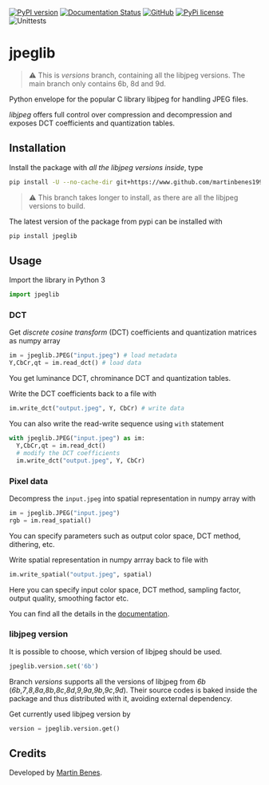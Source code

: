 [![PyPI version](https://badge.fury.io/py/jpeglib.svg)](https://pypi.org/project/jpeglib/)
[![Documentation Status](https://readthedocs.org/projects/jpeglib/badge/?version=latest)](https://jpeglib.readthedocs.io/)
[![GitHub](https://img.shields.io/github/stars/martinbenes1996/jpeglib.svg)](https://GitHub.com/martinbenes1996/jpeglib)
[![PyPi license](https://badgen.net/pypi/license/pip/)](https://pypi.com/project/jpeglib/)
![Unittests](https://github.com/martinbenes1996/jpeglib/actions/workflows/unittests_on_commit.yml/badge.svg)

# jpeglib

> :warning: This is *versions* branch, containing all the libjpeg versions. The main branch only contains 6b, 8d and 9d.

Python envelope for the popular C library libjpeg for handling JPEG files.

*libjpeg* offers full control over compression and decompression and exposes DCT coefficients and quantization tables.

## Installation

Install the package with *all the libjpeg versions inside*, type

```bash
pip install -U --no-cache-dir git+https://www.github.com/martinbenes1996/jpeglib.git@versions
```

> :warning: This branch takes longer to install, as there are all the libjpeg versions to build.

The latest version of the package from pypi can be installed with

```bash
pip install jpeglib
```



## Usage

Import the library in Python 3

```python
import jpeglib
```

### DCT

Get *discrete cosine transform* (DCT) coefficients and quantization matrices as numpy array


```python
im = jpeglib.JPEG("input.jpeg") # load metadata
Y,CbCr,qt = im.read_dct() # load data
```

You get luminance DCT, chrominance DCT and quantization tables.

Write the DCT coefficients back to a file with

```python
im.write_dct("output.jpeg", Y, CbCr) # write data
```

You can also write the read-write sequence using `with` statement

```python
with jpeglib.JPEG("input.jpeg") as im:
  Y,CbCr,qt = im.read_dct()
  # modify the DCT coefficients
  im.write_dct("output.jpeg", Y, CbCr)
```

### Pixel data

Decompress the `input.jpeg` into spatial representation in numpy array with

```python
im = jpeglib.JPEG("input.jpeg")
rgb = im.read_spatial()
```

You can specify parameters such as output color space, DCT method, dithering, etc.

Write spatial representation in numpy arrray back to file with

```python
im.write_spatial("output.jpeg", spatial)
```

Here you can specify input color space, DCT method, sampling factor, output quality, smoothing factor etc.

You can find all the details in the [documentation](https://jpeglib.readthedocs.io/).

### libjpeg version

It is possible to choose, which version of libjpeg should be used.

```python
jpeglib.version.set('6b')
```

Branch *versions* supports all the versions of libjpeg from *6b* (*6b*,*7*,*8*,*8a*,*8b*,*8c*,*8d*,*9*,*9a*,*9b*,*9c*,*9d*).
Their source codes is baked inside the package and thus distributed with it, avoiding external dependency.

Get currently used libjpeg version by

```python
version = jpeglib.version.get()
```


## Credits

Developed by [Martin Benes](https://github.com/martinbenes1996).